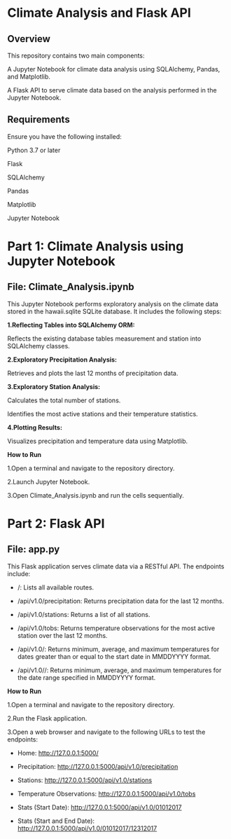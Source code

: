 # Climate Analysis and Flask API
## Overview
This repository contains two main components:

A Jupyter Notebook for climate data analysis using SQLAlchemy, Pandas, and Matplotlib.

A Flask API to serve climate data based on the analysis performed in the Jupyter Notebook.

## Requirements
Ensure you have the following installed:

Python 3.7 or later

Flask

SQLAlchemy

Pandas

Matplotlib

Jupyter Notebook

# Part 1: Climate Analysis using Jupyter Notebook

## File: Climate_Analysis.ipynb

This Jupyter Notebook performs exploratory analysis on the climate data stored in the hawaii.sqlite SQLite database. It includes the following steps:

**1.Reflecting Tables into SQLAlchemy ORM:**

Reflects the existing database tables measurement and station into SQLAlchemy classes.

**2.Exploratory Precipitation Analysis:**

Retrieves and plots the last 12 months of precipitation data.

**3.Exploratory Station Analysis:**

Calculates the total number of stations.

Identifies the most active stations and their temperature statistics.

**4.Plotting Results:**

Visualizes precipitation and temperature data using Matplotlib.

**How to Run**

1.Open a terminal and navigate to the repository directory.

2.Launch Jupyter Notebook.

3.Open Climate_Analysis.ipynb and run the cells sequentially.

# Part 2: Flask API

## File: app.py

This Flask application serves climate data via a RESTful API. The endpoints include:

* /: Lists all available routes.

* /api/v1.0/precipitation: Returns precipitation data for the last 12 months.

* /api/v1.0/stations: Returns a list of all stations.

* /api/v1.0/tobs: Returns temperature observations for the most active station over the last 12 months.

* /api/v1.0/<start>: Returns minimum, average, and maximum temperatures for dates greater than or equal to the start date in MMDDYYYY format.

* /api/v1.0/<start>/<end>: Returns minimum, average, and maximum temperatures for the date range specified in MMDDYYYY format.

**How to Run**

1.Open a terminal and navigate to the repository directory.

2.Run the Flask application.

3.Open a web browser and navigate to the following URLs to test the endpoints:

+ Home: http://127.0.0.1:5000/

+ Precipitation: http://127.0.0.1:5000/api/v1.0/precipitation

+ Stations: http://127.0.0.1:5000/api/v1.0/stations

+ Temperature Observations: http://127.0.0.1:5000/api/v1.0/tobs

+ Stats (Start Date): http://127.0.0.1:5000/api/v1.0/01012017

+ Stats (Start and End Date): http://127.0.0.1:5000/api/v1.0/01012017/12312017

